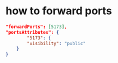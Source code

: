 # how to forward ports 
```json
"forwardPorts": [5173],
"portsAttributes": {
        "5173": {
	    "visibility": "public"
	}
}
```
